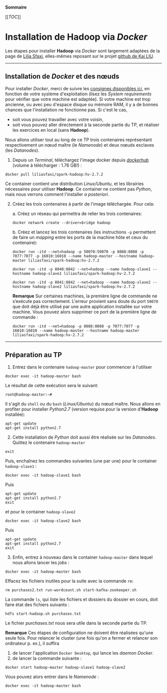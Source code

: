 **Sommaire**

[[_TOC_]]

# Installation de **Hadoop** via _Docker_

Les étapes pour installer **Hadoop** via _Docker_ sont largement adaptées de la page de [Lilia Sfaxi](https://insatunisia.github.io/TP-BigData/), elles-mêmes reposant sur le projet [github de Kai LIU](https://github.com/kiwenlau/Hadoop-cluster-docker).

---
## Installation de *Docker* et des nœuds

Pour installer *Docker*, merci de suivre les [consignes disponibles ici](https://docs.docker.com/desktop/), en fonction de votre système d'exploitation (lisez les _System requirements_ pour vérifier que votre machine est adaptée). Si votre machine est trop ancienne, ou avec peu d'espace disque ou mémoire RAM, il y a de bonnes chances que l'installation ne fonctionne pas. Si c'est le cas, 

 - soit vous pouvez travailler avec votre voisin,    
 - soit vous pouvez aller directement à la seconde partie du TP, et réaliser les exercices en local (sans **Hadoop**).


Nous allons utiliser tout au long de ce TP trois contenaires représentant respectivement un nœud maître (le _Namenode_) et deux nœuds esclaves (les _Datanodes_).

1. Depuis un _Terminal_, téléchargez l'image docker depuis [_dockerhub_](https://hub.docker.com) (volume à télécharger : 1.76 GB!) :
```shell
docker pull liliasfaxi/spark-hadoop:hv-2.7.2
```
Ce container contient une distribution _Linux/Ubuntu_, et les librairies nécessaires pour utiliser **Hadoop**. Ce container ne contient pas _Python_, mais nous verrons comment l'installer _a posteriori_.

2. Créez les trois contenaires à partir de l'image téléchargée. Pour cela:

     a. Créez un réseau qui permettra de relier les trois contenaires:
     ```shell
     docker network create --driver=bridge hadoop
     ```   
     b. Créez et lancez les trois contenaires (les instructions `-p` permettent de faire un _mapping_ entre les ports de la machine hôte et ceux du contenaire):
     ```shell
     docker run -itd --net=hadoop -p 50070:50070 -p 8088:8088 -p 7077:7077 -p 16010:16010 --name hadoop-master --hostname hadoop-master liliasfaxi/spark-hadoop:hv-2.7.2

     docker run -itd -p 8040:8042 --net=hadoop --name hadoop-slave1 --hostname hadoop-slave1 liliasfaxi/spark-hadoop:hv-2.7.2

     docker run -itd -p 8041:8042 --net=hadoop --name hadoop-slave2 --hostname hadoop-slave2 liliasfaxi/spark-hadoop:hv-2.7.2
     ```     
   **Remarque** Sur certaines machines, la première ligne de commande ne s’exécute pas correctement. L'erreur provient sans doute du port `50070` que doit déjà être utilisé par une autre application installée sur votre machine. Vous pouvez alors supprimer ce port de la première ligne de commande :
   ```shell
   docker run -itd --net=hadoop -p 8088:8088 -p 7077:7077 -p 16010:16010 --name hadoop-master --hostname hadoop-master liliasfaxi/spark-hadoop:hv-2.7.2
   ```

---
## Préparation au TP

1. Entrez dans le contenaire `hadoop-master` pour commencer à l'utiliser
 ```shell
 docker exec -it hadoop-master bash
 ```
 Le résultat de cette exécution sera le suivant:
 ```shell
 root@hadoop-master:~#
 ```
 Il s'agit du ```shell``` ou du ```bash``` (_Linux/Ubuntu_) du nœud maître. Nous allons en profiter pour installer _Python2.7_ (version requise pour la version d'**Hadoop** installée):
 ```shell
 apt-get update
 apt-get install python2.7
 ```

2. Cette installation de _Python_ doit aussi être réalisée sur les _Datanodes_. Quittez le contenaire `hadoop-master`
 ```shell
 exit
 ```
 Puis, enchaînez les commandes suivantes (une par une) pour le container `hadoop-slave1` :
 ```shell
 docker exec -it hadoop-slave1 bash
 ```
 Puis
 ```shell
 apt-get update
 apt-get install python2.7
 exit
 ```
 et pour le container `hadoop-slave2`
 ```shell
 docker exec -it hadoop-slave2 bash
 ```
 Puis
 ```shell
 apt-get update
 apt-get install python2.7
 exit
 ```

3. Enfin, entrez à nouveau dans le container `hadoop-master` dans lequel nous allons lancer les _jobs_ :
 ```shell
 docker exec -it hadoop-master bash
 ```  
 Effacez les fichiers inutiles pour la suite avec la commande ```rm```:
 ```shell
 rm purchases2.txt run-wordcount.sh start-kafka-zookeeper.sh
 ```
 La commande ```ls```, qui liste les fichiers et dossiers du dossier en cours, doit faire état des fichiers suivants :
 ```shell
 hdfs start-hadoop.sh purchases.txt
 ```
 Le fichier _purchases.txt_ nous sera utile dans la seconde partie du TP.

**Remarque** Ces étapes de configuration ne doivent être réalisées qu'une seule fois. Pour relancer le cluster (une fois qu'on a fermer et relancer son ordinateur p. ex.), il suffira 

  1. de lancer l'application ```Docker Desktop```, qui lance les _daemon Docker_.   
  1. de lancer la commande suivante :
   ```shell
   docker start hadoop-master hadoop-slave1 hadoop-slave2
   ```

Vous pouvez alors entrer dans le _Namenode_ :
```shell
docker exec -it hadoop-master bash
```

